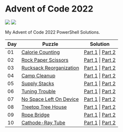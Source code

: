 # Advent of Code 2022

<!-- Shields stolen from Josh Corr: https://github.com/joshcorr/Advent-of-code-2021 -->

![](https://img.shields.io/badge/day%20📅-10-blue)
![](https://img.shields.io/badge/stars%20⭐-20-yellow)

My Advent of Code 2022 PowerShell Solutions.

| Day | Puzzle                                                          | Solution                                                               |
|-----|-----------------------------------------------------------------|------------------------------------------------------------------------|
| 01  | [Calorie Counting](https://adventofcode.com/2022/day/1)         | [Part 1](src/Day01/Day01-1.ps1) &#124; [Part 2](src/Day01/Day01-2.ps1) |
| 02  | [Rock Paper Scissors](https://adventofcode.com/2022/day/2)      | [Part 1](src/Day02/Day02-1.ps1) &#124; [Part 2](src/Day02/Day02-2.ps1) |
| 03  | [Rucksack Reorganization](https://adventofcode.com/2022/day/3)  | [Part 1](src/Day03/Day03-1.ps1) &#124; [Part 2](src/Day03/Day03-2.ps1) |
| 04  | [Camp Cleanup](https://adventofcode.com/2022/day/4)             | [Part 1](src/Day04/Day04-1.ps1) &#124; [Part 2](src/Day04/Day04-2.ps1) |
| 05  | [Supply Stacks](https://adventofcode.com/2022/day/5)            | [Part 1](src/Day05/Day05-1.ps1) &#124; [Part 2](src/Day05/Day05-2.ps1) |
| 06  | [Tuning Trouble](https://adventofcode.com/2022/day/6)           | [Part 1](src/Day06/Day06-1.ps1) &#124; [Part 2](src/Day06/Day06-2.ps1) |
| 07  | [No Space Left On Device](https://adventofcode.com/2022/day/7)  | [Part 1](src/Day07/Day07-1.ps1) &#124; [Part 2](src/Day07/Day07-2.ps1) |
| 08  | [Treetop Tree House](https://adventofcode.com/2022/day/8)       | [Part 1](src/Day08/Day08-1.ps1) &#124; [Part 2](src/Day08/Day08-2.ps1) |
| 09  | [Rope Bridge](https://adventofcode.com/2022/day/9)              | [Part 1](src/Day09/Day09-1.ps1) &#124; [Part 2](src/Day09/Day09-2.ps1) |
| 10  | [Cathode-Ray Tube](https://adventofcode.com/2022/day/10)        | [Part 1](src/Day10/Day10-1.ps1) &#124; [Part 2](src/Day10/Day10-2.ps1) |
